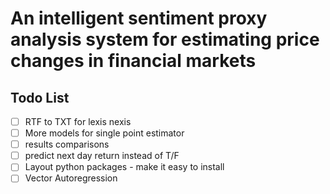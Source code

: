 # An intelligent sentiment proxy analysis system for estimating price changes in financial markets

## Todo List

- [ ] RTF to TXT for lexis nexis
- [ ] More models for single point estimator
- [ ] results comparisons
- [ ] predict next day return instead of T/F
- [ ] Layout python packages - make it easy to install
- [ ] Vector Autoregression